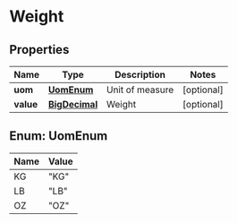 
# Weight

## Properties
Name | Type | Description | Notes
------------ | ------------- | ------------- | -------------
**uom** | [**UomEnum**](#UomEnum) | Unit of measure |  [optional]
**value** | [**BigDecimal**](BigDecimal.md) | Weight |  [optional]


<a name="UomEnum"></a>
## Enum: UomEnum
Name | Value
---- | -----
KG | &quot;KG&quot;
LB | &quot;LB&quot;
OZ | &quot;OZ&quot;



